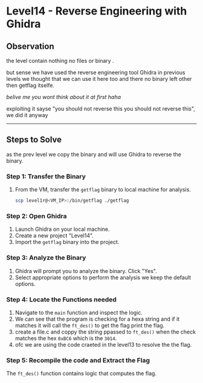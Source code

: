 
# Level14 - Reverse Engineering with Ghidra

## Observation

the level contain nothing no files or binary .

but sense we have used the reverse engineering tool Ghidra in previous levels we thought that we can use it here too and there no binary left other then getflag itselfe.

*belive me you wont think about it at first haha*

exploiting it sayse "you should not reverse this you should not reverse this", we did it anyway

---

## Steps to Solve
as the prev level we copy the binary and will use Ghidra to reverse the binary.

### Step 1: Transfer the Binary
1. From the VM, transfer the `getflag` binary to local machine for analysis.
   ```bash
   scp level1r@<VM_IP>:/bin/getflag ./getflag
   ```

### Step 2: Open Ghidra

1. Launch Ghidra on your local machine.
2. Create a new project "Level14".
3. Import the `getflag` binary into the project.

### Step 3: Analyze the Binary
1. Ghidra will prompt you to analyze the binary. Click "Yes".
2. Select appropriate options to perform the analysis we keep the default options.

### Step 4: Locate the Functions needed
1. Navigate to the `main` function and inspect the logic.
3. We can see that the program is checking for a hexa string and if it matches it will call the `ft_des()`  to get the flag print the flag.
2. create a file.c and coppy the string ppassed to `ft_des()` when the check matches the hex `0xBC6` which is the `3014`.
3. ofc we are using the code craeted in the level13 to resolve the the flag.

### Step 5: Recompile the code and Extract the Flag

The `ft_des()` function contains logic that computes the flag.

